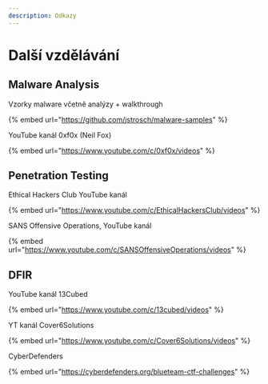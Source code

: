 ```yaml
---
description: Odkazy
---
```


# Další vzdělávání

## Malware Analysis

Vzorky malware včetně analýzy + walkthrough

{% embed url="https://github.com/jstrosch/malware-samples" %}

YouTube kanál 0xf0x (Neil Fox)

{% embed url="https://www.youtube.com/c/0xf0x/videos" %}

## Penetration Testing

Ethical Hackers Club YouTube kanál

{% embed url="https://www.youtube.com/c/EthicalHackersClub/videos" %}

SANS Offensive Operations, YouTube kanál

{% embed url="https://www.youtube.com/c/SANSOffensiveOperations/videos" %}

## DFIR

YouTube kanál 13Cubed

{% embed url="https://www.youtube.com/c/13cubed/videos" %}

YT kanál Cover6Solutions

{% embed url="https://www.youtube.com/c/Cover6Solutions/videos" %}

CyberDefenders

{% embed url="https://cyberdefenders.org/blueteam-ctf-challenges" %}
